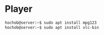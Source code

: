 # Player

```sh
hochob@server:~$ sudo apt install mpg123
hochob@server:~$ sudo apt install vlc-bin
```